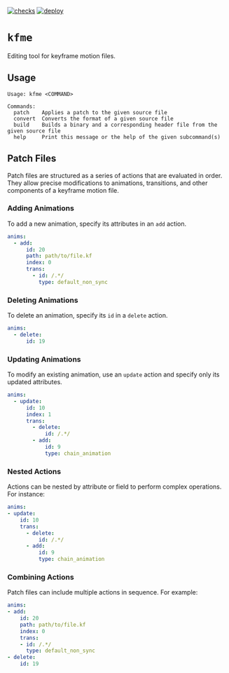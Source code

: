 [![checks](https://github.com/mklifo/kfme/actions/workflows/checks.yml/badge.svg)](https://github.com/mklifo/kfme/actions/workflows/checks.yml)
[![deploy](https://github.com/mklifo/kfme/actions/workflows/deploy.yml/badge.svg)](https://github.com/mklifo/kfme/actions/workflows/deploy.yml)

# `kfme`

Editing tool for keyframe motion files.

## Usage

```
Usage: kfme <COMMAND>

Commands:
  patch    Applies a patch to the given source file
  convert  Converts the format of a given source file
  build    Builds a binary and a corresponding header file from the given source file
  help     Print this message or the help of the given subcommand(s)
```

## Patch Files

Patch files are structured as a series of actions that are evaluated in order. They allow precise modifications to animations, transitions, and other components of a keyframe motion file.

### Adding Animations

To add a new animation, specify its attributes in an `add` action.

```yaml
anims:
  - add:
      id: 20
      path: path/to/file.kf
      index: 0
      trans:
        - id: /.*/
          type: default_non_sync
```

### Deleting Animations

To delete an animation, specify its `id` in a `delete` action.

```yaml
anims:
  - delete:
      id: 19
```

### Updating Animations

To modify an existing animation, use an `update` action and specify only its updated attributes.

```yaml
anims:
  - update:
      id: 10
      index: 1
      trans:
        - delete:
            id: /.*/
        - add:
            id: 9
            type: chain_animation
```

### Nested Actions

Actions can be nested by attribute or field to perform complex operations. For instance:

```yaml
anims:
- update:
    id: 10
    trans:
      - delete:
          id: /.*/
      - add:
          id: 9
          type: chain_animation
```

### Combining Actions

Patch files can include multiple actions in sequence. For example:

```yaml
anims:
- add:
    id: 20
    path: path/to/file.kf
    index: 0
    trans:
    - id: /.*/
      type: default_non_sync
- delete:
    id: 19
```